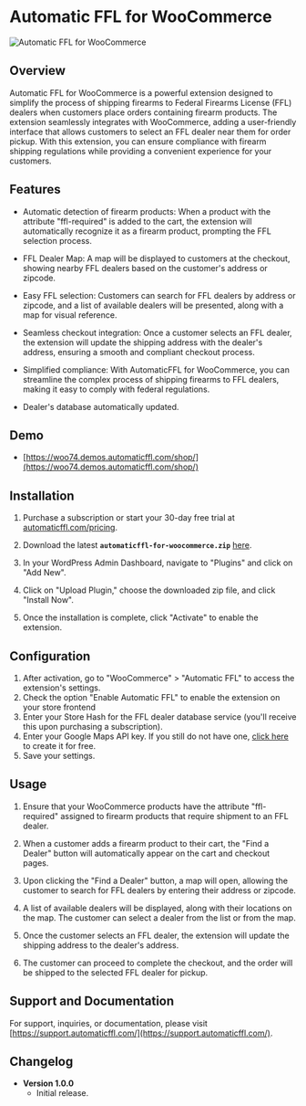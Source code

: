 # Automatic FFL for WooCommerce

![Automatic FFL for WooCommerce](https://www.automaticffl.com/img/logos/logo.png)

## Overview

Automatic FFL for WooCommerce is a powerful extension designed to simplify the process of shipping firearms to Federal Firearms License (FFL) dealers when customers place orders containing firearm products. The extension seamlessly integrates with WooCommerce, adding a user-friendly interface that allows customers to select an FFL dealer near them for order pickup. With this extension, you can ensure compliance with firearm shipping regulations while providing a convenient experience for your customers.

## Features

- Automatic detection of firearm products: When a product with the attribute "ffl-required" is added to the cart, the extension will automatically recognize it as a firearm product, prompting the FFL selection process.

- FFL Dealer Map: A map will be displayed to customers at the checkout, showing nearby FFL dealers based on the customer's address or zipcode.

- Easy FFL selection: Customers can search for FFL dealers by address or zipcode, and a list of available dealers will be presented, along with a map for visual reference.

- Seamless checkout integration: Once a customer selects an FFL dealer, the extension will update the shipping address with the dealer's address, ensuring a smooth and compliant checkout process.

- Simplified compliance: With AutomaticFFL for WooCommerce, you can streamline the complex process of shipping firearms to FFL dealers, making it easy to comply with federal regulations.

- Dealer's database automatically updated.

## Demo

- [https://woo74.demos.automaticffl.com/shop/](https://woo74.demos.automaticffl.com/shop/)

## Installation

1. Purchase a subscription or start your 30-day free trial at [automaticffl.com/pricing](https://www.automaticffl.com/pricing/index.html).
2. Download the latest **`automaticffl-for-woocommerce.zip`** [here](https://github.com/refactored-group/automaticffl-for-woocommerce/releases).

3. In your WordPress Admin Dashboard, navigate to "Plugins" and click on "Add New".

4. Click on "Upload Plugin," choose the downloaded zip file, and click "Install Now".

5. Once the installation is complete, click "Activate" to enable the extension.

## Configuration

1. After activation, go to "WooCommerce" > "Automatic FFL" to access the extension's settings.
2. Check the option "Enable Automatic FFL" to enable the extension on your store frontend
3. Enter your Store Hash for the FFL dealer database service (you'll receive this upon purchasing a subscription).
4. Enter your Google Maps API key. If you still do not have one, [click here](https://console.cloud.google.com/projectselector2/google/maps-apis/credentials) to create it for free.
5. Save your settings.

## Usage

1. Ensure that your WooCommerce products have the attribute "ffl-required" assigned to firearm products that require shipment to an FFL dealer.

2. When a customer adds a firearm product to their cart, the "Find a Dealer" button will automatically appear on the cart and checkout pages.

3. Upon clicking the "Find a Dealer" button, a map will open, allowing the customer to search for FFL dealers by entering their address or zipcode.

4. A list of available dealers will be displayed, along with their locations on the map. The customer can select a dealer from the list or from the map.

5. Once the customer selects an FFL dealer, the extension will update the shipping address to the dealer's address.

6. The customer can proceed to complete the checkout, and the order will be shipped to the selected FFL dealer for pickup.

## Support and Documentation

For support, inquiries, or documentation, please visit [https://support.automaticffl.com/](https://support.automaticffl.com/).

## Changelog

- **Version 1.0.0**
    - Initial release.
    
